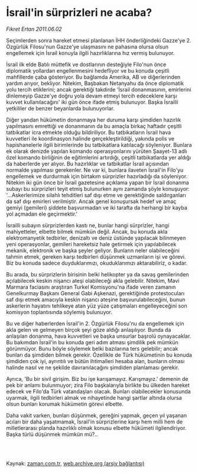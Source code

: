 # İsrail'in sürprizleri ne acaba?

*Fikret Ertan 2011.06.02*

<td class="columnist-detail">
<p>Seçimlerden sonra hareket etmesi planlanan İHH önderliğindeki Gazze'ye 2. Özgürlük Filosu'nun Gazze'ye ulaşmasını ne pahasına olursa olsun engellemek için İsrail konuyla ilgili hazırlıklarına hız vermiş bulunuyor.</p>
<p>
<div id="haberMetinDiv">
<p>İsrail ilk elde Batılı müttefik ve dostlarının desteğiyle Filo'nun önce diplomatik yollardan engellenmesini hedefliyor ve bu konuda çeşitli mahfillerde çaba gösteriyor. Bu bağlamda Amerika, AB ve diğerlerinden yardım arıyor, bekliyor. Nitekim, Başbakan Netanyahu da önce diplomatik yolu tercih etiklerini; ancak gerektiği takdirde 'İsrail donanmasının, emirlerini dinlemeyip Gazze'ye doğru yola devam etmeyi tercih edeceklere karşı kuvvet kullanılacağını' iki gün önce ifade etmiş bulunuyor. Başka İsrailli yetkililer de benzer beyanlarda bulunuyorlar.
<p>Diğer yandan hükümetin donanmaya her duruma karşı şimdiden hazırlık yapılmasını emrettiği ve donanmanın da bu amaçla birkaç haftadır çeşitli tatbikatlar icra etmekte olduğu bildiriliyor. Bu tatbikatların İsrail hava kuvvetleri ile koordinasyon halinde gerçekleştirildiği, yakında polis ve hapishanelerle ilgili birimlerinde bu tatbikatlara katılacağı söyleniyor. Bunlara ek olarak denizde yapılan komando operasyonlarını yürüten Şaayet-13 adlı özel komando birliğinin de eğitimlerini artırdığı, çeşitli tatbikatlarda yer aldığı da haberlerde yer alıyor. Bu hazırlıklar ve tatbikatlar İsrail açısından normalde yapılması gerekenler. Ne var ki, bunlara ilaveten İsrail'in Filo'yu engellemek ve durdurmak için birtakım sürprizler hazırladığı da söyleniyor. Nitekim iki gün önce bir İsrail gazetesine açıklama yapan bir İsrail donanma subayı bu sürprizleri teyit etmiş bulunurken aynı zamanda şöyle konuşuyor: '...Askerlerimize silahlı tehditleri saf dışı etme ve gerektiğinde saldırganları da saf dışı emirleri verilmiştir. Ancak genel konuşursak hedef ve amaç gemiyi (gemileri) şiddete başvurmadan ve iki tarafta da herhangi bir kayba yol açmadan ele geçirmektir.'
<p>İsrailli subayın sürprizlerden kastı ne, bunlar hangi sürprizler, hangi mahiyetteler, elbette bilmek mümkün değil. Ancak, bu konuda akla elektromanyetik tedbirler, denizaltı ve deniz üstünde yapılacak bilinmeyen yeni operasyonlar, gemileri hareketsiz hale getirmek için yapılabilecek mekanik, elektronik ve başka şeyler geliyor. Bunların neler olabileceğini tahmin etmek, gereken karşı tedbirleri düşünmek uzmanların işi ve görevi. Biz bu konuda sadece duyduklarımızı, okuduklarımızı aktarabiliriz, o kadar.
<p>Bu arada, bu sürprizlerin birisinin belki helikopter ya da savaş gemilerinden açılabilecek keskin nişancı ateşi olabileceği akla gelebilir. Nitekim, Mavi Marmara faciasını araştıran Turkel Komisyonu'na ifade veren zamanın Genelkurmay Başkanı General Gabi Aşkenazi, gerektiğinde protestocuları saf dışı etmek amacıyla keskin nişancı ateşine başvurulabileceğini, bunun askerlerin hayatını tehlikeye atan yüz yüze çatışmaları engelleyeceğini son komisyon toplantısında söylemiş bulunuyor.
<p>Bu ve diğer haberlerden İsrail'in 2. Özgürlük Filosu'nu da engellemek için akla gelen ve gelmeyen birçok şeyi göze aldığı anlaşılıyor. Bunda da anlaşılan donanma, hava kuvvetleri ve başka unsurlar başrolü oynayacaklar. Bu bakımdan İsrail'in bu konuda geri adım atması şimdilik pek mümkün görünmüyor. Bunu böyle söylemek belki bazılarına ters gelebilir; ancak bunları da şimdiden bilmek gerekir. Özellikle de Türk hükümetinin bu konuda şimdiden çok iyi, ayrıntılı ve bütün ihtimalleri hesaba alan, bunların olması halinde nasıl ve ne şekilde davranılacağını şimdiden planlaması gerekir.
<p>Ayrıca, 'Bu bir sivil girişim. Biz bu işe karışamayız. Karışmayız.' demenin de pek bir anlamı bulunmuyor; zira Filo başkalarıyla birlikte bu ülkeden hareket edecek ve Filo'da Türk vatandaşları olacak. Bunları olabilecekler konusunda uyarmak, ilgili tedbirleri almak ve nihayetinde hangi şartlar altında olursa olsun bunları korumak hükümetin görevi elbette.
<p>Daha vakit varken, bunları düşünmek, gereğini yapmak, geçen yıl yaşanan acıları bir daha yaşatmamak, İsrail'in sürprizlerine karşı hem milli hem de milletlerarası planda hazırlıklı olmak konusu elbette hükümeti ilgilendiriyor. Başka türlü düşünmek mümkün mü?.. </p></p></p></p></p></p></p></div>
</p>


<p><br>
		 </br></p></td>

Kaynak: [zaman.com.tr](http://zaman.com.tr/yazar.do?yazino=1141857), [web.archive.org (arşiv bağlantısı)](http://web.archive.org/web/20110904012610/http://www.zaman.com.tr:80/yazar.do?yazino=1141857)
